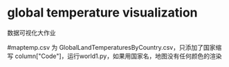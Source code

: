 # global temperature visualization
数据可视化大作业

#maptemp.csv 为 GlobalLandTemperaturesByCountry.csv，只添加了国家缩写 column["Code"]，运行world1.py，如果用国家名，地图没有任何颜色的渲染

